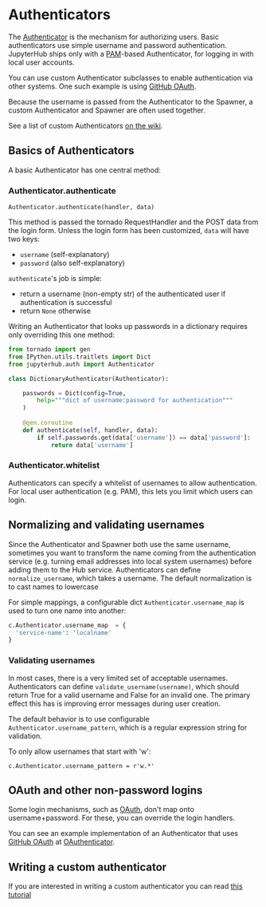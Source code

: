 # Authenticators

The [Authenticator][] is the mechanism for authorizing users.
Basic authenticators use simple username and password authentication.
JupyterHub ships only with a [PAM][]-based Authenticator,
for logging in with local user accounts.

You can use custom Authenticator subclasses to enable authentication via other systems.
One such example is using [GitHub OAuth][].

Because the username is passed from the Authenticator to the Spawner,
a custom Authenticator and Spawner are often used together.

See a list of custom Authenticators [on the wiki](https://github.com/jupyter/jupyterhub/wiki/Authenticators).


## Basics of Authenticators

A basic Authenticator has one central method:

### Authenticator.authenticate

    Authenticator.authenticate(handler, data)

This method is passed the tornado RequestHandler and the POST data from the login form.
Unless the login form has been customized, `data` will have two keys:

- `username` (self-explanatory)
- `password` (also self-explanatory)

`authenticate`'s job is simple:

- return a username (non-empty str)
  of the authenticated user if authentication is successful
- return `None` otherwise

Writing an Authenticator that looks up passwords in a dictionary
requires only overriding this one method:

```python
from tornado import gen
from IPython.utils.traitlets import Dict
from jupyterhub.auth import Authenticator

class DictionaryAuthenticator(Authenticator):

    passwords = Dict(config=True,
        help="""dict of username:password for authentication"""
    )
    
    @gen.coroutine
    def authenticate(self, handler, data):
        if self.passwords.get(data['username']) == data['password']:
            return data['username']
```

### Authenticator.whitelist

Authenticators can specify a whitelist of usernames to allow authentication.
For local user authentication (e.g. PAM), this lets you limit which users
can login.


## Normalizing and validating usernames

Since the Authenticator and Spawner both use the same username,
sometimes you want to transform the name coming from the authentication service
(e.g. turning email addresses into local system usernames) before adding them to the Hub service.
Authenticators can define `normalize_username`, which takes a username.
The default normalization is to cast names to lowercase

For simple mappings, a configurable dict `Authenticator.username_map` is used to turn one name into another:

```python
c.Authenticator.username_map  = {
  'service-name': 'localname'
}
```

### Validating usernames

In most cases, there is a very limited set of acceptable usernames.
Authenticators can define `validate_username(username)`,
which should return True for a valid username and False for an invalid one.
The primary effect this has is improving error messages during user creation.

The default behavior is to use configurable `Authenticator.username_pattern`,
which is a regular expression string for validation.

To only allow usernames that start with 'w':

    c.Authenticator.username_pattern = r'w.*'


## OAuth and other non-password logins

Some login mechanisms, such as [OAuth][], don't map onto username+password.
For these, you can override the login handlers.

You can see an example implementation of an Authenticator that uses [GitHub OAuth][]
at [OAuthenticator][].


## Writing a custom authenticator

[Authenticator]: https://github.com/jupyter/jupyterhub/blob/master/jupyterhub/auth.py
[PAM]: https://en.wikipedia.org/wiki/Pluggable_authentication_module
[OAuth]: https://en.wikipedia.org/wiki/OAuth 
[GitHub OAuth]: https://developer.github.com/v3/oauth/
[OAuthenticator]: https://github.com/jupyter/oauthenticator

If you are interested in writing a custom authenticator you can read [this tutorial](http://jupyterhub-tutorial.readthedocs.io/en/latest/authenticators.html)
